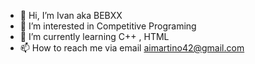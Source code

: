 - 👋 Hi, I’m Ivan aka BEBXX
- 👀 I’m interested in Competitive Programing
- 🌱 I’m currently learning C++ , HTML
- 📫 How to reach me via email aimartino42@gmail.com

<!---
BEBXX/BEBXX is a ✨ special ✨ repository because its `README.md` (this file) appears on your GitHub profile.
You can click the Preview link to take a look at your changes.
--->
